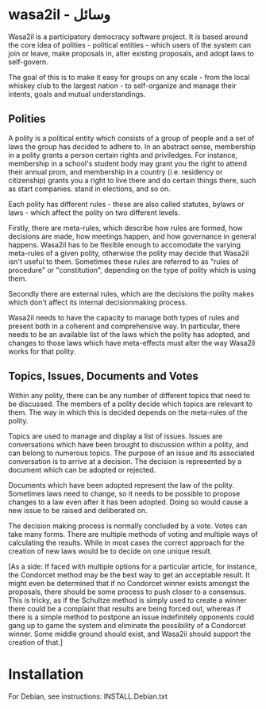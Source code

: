 # wasa2il - ‫وسائل

Wasa2il is a participatory democracy software project. It is based around the core
idea of polities - political entities - which users of the system can join or leave, 
make proposals in, alter existing proposals, and adopt laws to self-govern.

The goal of this is to make it easy for groups on any scale - from the local 
whiskey club to the largest nation - to self-organize and manage their intents,
goals and mutual understandings.


## Polities

A polity is a political entity which consists of a group of people and a set of laws
the group has decided to adhere to. In an abstract sense, membership in a polity
grants a person certain rights and priviledges. For instance, membership in a 
school's student body may grant you the right to attend their annual prom,
and membership in a country (i.e. residency or citizenship) grants you a right 
to live there and do certain things there, such as start companies. stand in 
elections, and so on.

Each polity has different rules - these are also called statutes, bylaws or laws - 
which affect the polity on two different levels.

Firstly, there are meta-rules, which describe how rules are formed, how
decisions are made, how meetings happen, and how governance in general 
happens. Wasa2il has to be flexible enough to accomodate the varying 
meta-rules of a given polity, otherwise the polity may decide that Wasa2il isn't 
useful to them. Sometimes these rules are referred to as "rules of procedure" 
or "constitution", depending on the type of polity which is using them.

Secondly there are external rules, which are the decisions the polity makes which
don't affect its internal decisionmaking process.

Wasa2il needs to have the capacity to manage both types of rules and present
both in a coherent and comprehensive way. In particular, there needs to be an
available list of the laws which the polity has adopted, and changes to those
laws which have meta-effects must alter the way Wasa2il works for that polity.

## Topics, Issues, Documents and Votes

Within any polity, there can be any number of different topics that need to be
discussed. The members of a polity decide which topics are relevant to them.
The way in which this is decided depends on the meta-rules of the polity.

Topics are used to manage and display a list of issues. Issues are conversations
which have been brought to discussion within a polity, and can belong to 
numerous topics. The purpose of an issue and its associated conversation is to
arrive at a decision. The decision is represented by a document which can be
adopted or rejected.

Documents which have been adopted represent the law of the polity. Sometimes
laws need to change, so it needs to be possible to propose changes to a law
even after it has been adopted. Doing so would cause a new issue to be raised
and deliberated on.

The decision making process is normally concluded by a vote. Votes can take
many forms. There are multiple methods of voting and multiple ways of calculating
the results. While in most cases the correct approach for the creation of new
laws would be to decide on one unique result.

[As a side: If faced with multiple options for a particular article, for instance, the
Condorcet method may be the best way to get an acceptable result. It might even
be determined that if no Condorcet winner exists amongst the proposals, there
should be some process to push closer to a consensus. This is tricky, as if the
Schultze method is simply used to create a winner there could be a complaint that
results are being forced out, whereas if there is a simple method to postpone an
issue indefinitely opponents could gang up to game the system and eliminate the
possibility of a Condorcet winner. Some middle ground should exist, and Wasa2il
should support the creation of that.]

# Installation

For Debian, see instructions: INSTALL.Debian.txt

```
